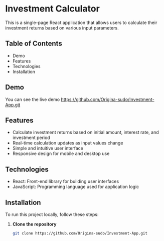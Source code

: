 # Investment Calculator

This is a single-page React application that allows users to calculate their investment returns based on various input parameters. 

## Table of Contents
- Demo
- Features
- Technologies
- Installation

## Demo

You can see the live demo https://github.com/Origina-sudo/Investment-App.git

## Features

- Calculate investment returns based on initial amount, interest rate, and investment period
- Real-time calculation updates as input values change
- Simple and intuitive user interface
- Responsive design for mobile and desktop use

## Technologies

- React: Front-end library for building user interfaces
- JavaScript: Programming language used for application logic

## Installation

To run this project locally, follow these steps:

1. **Clone the repository**

   ```bash
   git clone https://github.com/Origina-sudo/Investment-App.git
